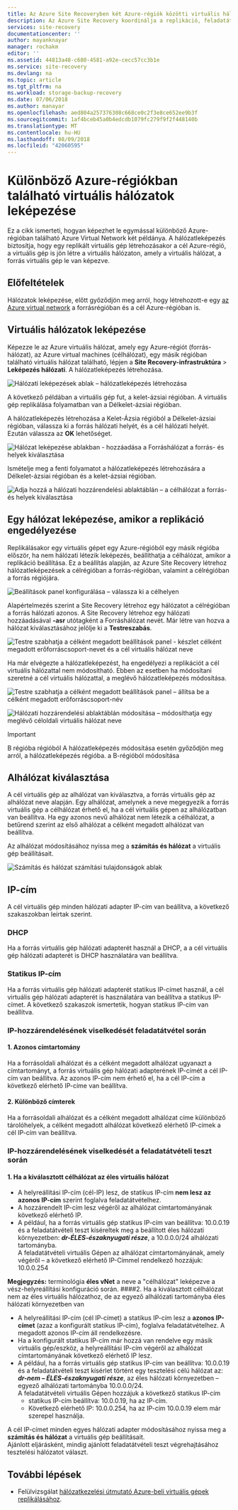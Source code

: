 ```yaml
---
title: Az Azure Site Recoveryben két Azure-régiók közötti virtuális hálózatok leképezése |} A Microsoft Docs
description: Az Azure Site Recovery koordinálja a replikáció, feladatátvétel és helyreállítás virtuális gépek és fizikai kiszolgálók. Ismerje meg a feladatátvételt az Azure-bA vagy egy másodlagos adatközpontba.
services: site-recovery
documentationcenter: ''
author: mayanknayar
manager: rochakm
editor: ''
ms.assetid: 44813a48-c680-4581-a92e-cecc57cc3b1e
ms.service: site-recovery
ms.devlang: na
ms.topic: article
ms.tgt_pltfrm: na
ms.workload: storage-backup-recovery
ms.date: 07/06/2018
ms.author: manayar
ms.openlocfilehash: aed804a257376308c668ce0c2f3e8ce652ee9b3f
ms.sourcegitcommit: 1af4bceb45a0b4edcdb1079fc279f9f2f448140b
ms.translationtype: MT
ms.contentlocale: hu-HU
ms.lasthandoff: 08/09/2018
ms.locfileid: "42060595"
---
```

# <a name="map-virtual-networks-in-different-azure-regions"></a>Különböző Azure-régiókban található virtuális hálózatok leképezése


Ez a cikk ismerteti, hogyan képezhet le egymással különböző Azure-régióban található Azure Virtual Network két példánya. A hálózatleképezés biztosítja, hogy egy replikált virtuális gép létrehozásakor a cél Azure-régió, a virtuális gép is jön létre a virtuális hálózaton, amely a virtuális hálózat, a forrás virtuális gép le van képezve.  

## <a name="prerequisites"></a>Előfeltételek
Hálózatok leképezése, előtt győződjön meg arról, hogy létrehozott-e egy [az Azure virtual network](../virtual-network/virtual-networks-overview.md) a forrásrégióban és a cél Azure-régióban is.

## <a name="map-virtual-networks"></a>Virtuális hálózatok leképezése

Képezze le az Azure virtuális hálózat, amely egy Azure-régiót (forrás-hálózat), az Azure virtual machines (célhálózat), egy másik régióban található virtuális hálózat található, lépjen a **Site Recovery-infrastruktúra**  >  **Leképezés hálózati**. A hálózatleképezés létrehozása.

![Hálózati leképezések ablak – hálózatleképezés létrehozása](./media/site-recovery-network-mapping-azure-to-azure/network-mapping1.png)


A következő példában a virtuális gép fut, a kelet-ázsiai régióban. A virtuális gép replikálása folyamatban van a Délkelet-ázsiai régióban.

A hálózatleképezés létrehozása a Kelet-Ázsia régióból a Délkelet-ázsiai régióban, válassza ki a forrás hálózati helyét, és a cél hálózati helyét. Ezután válassza az **OK** lehetőséget.

![Hálózat leképezése ablakban - hozzáadása a Forráshálózat a forrás- és helyek kiválasztása](./media/site-recovery-network-mapping-azure-to-azure/network-mapping2.png)


Ismételje meg a fenti folyamatot a hálózatleképezés létrehozására a Délkelet-ázsiai régióban és a kelet-ázsiai régióban.

![Adja hozzá a hálózati hozzárendelési ablaktáblán – a célhálózat a forrás- és helyek kiválasztása](./media/site-recovery-network-mapping-azure-to-azure/network-mapping3.png)


## <a name="map-a-network-when-you-enable-replication"></a>Egy hálózat leképezése, amikor a replikáció engedélyezése

Replikálásakor egy virtuális gépet egy Azure-régióból egy másik régióba először, ha nem hálózati létezik leképezés, beállíthatja a célhálózat, amikor a replikáció beállítása. Ez a beállítás alapján, az Azure Site Recovery létrehoz hálózatleképezések a célrégióban a forrás-régióban, valamint a célrégióban a forrás régiójára.   

![Beállítások panel konfigurálása – válassza ki a célhelyen](./media/site-recovery-network-mapping-azure-to-azure/network-mapping4.png)

Alapértelmezés szerint a Site Recovery létrehoz egy hálózatot a célrégióban a forrás hálózati azonos. A Site Recovery létrehoz egy hálózati hozzáadásával **-asr** utótagként a Forráshálózat nevét. Már létre van hozva a hálózat kiválasztásához jelölje ki a **Testreszabás**.

![Testre szabhatja a célként megadott beállítások panel - készlet célként megadott erőforráscsoport-nevet és a cél virtuális hálózat neve](./media/site-recovery-network-mapping-azure-to-azure/network-mapping5.png)

Ha már elvégezte a hálózatleképezést, ha engedélyezi a replikációt a cél virtuális hálózattal nem módosítható. Ebben az esetben ha módosítani szeretné a cél virtuális hálózattal, a meglévő hálózatleképezés módosítása.  

![Testre szabhatja a célként megadott beállítások panel – állítsa be a célként megadott erőforráscsoport-név](./media/site-recovery-network-mapping-azure-to-azure/network-mapping6.png)

![Hálózati hozzárendelési ablaktáblán módosítása – módosíthatja egy meglévő céloldali virtuális hálózat neve](./media/site-recovery-network-mapping-azure-to-azure/modify-network-mapping.png)

> [!IMPORTANT]
> B régióba régióból A hálózatleképezés módosítása esetén győződjön meg arról, a hálózatleképezés régióba. a B-régióból módosítása
>
>


## <a name="subnet-selection"></a>Alhálózat kiválasztása
A cél virtuális gép az alhálózat van kiválasztva, a forrás virtuális gép az alhálózat neve alapján. Egy alhálózat, amelynek a neve megegyezik a forrás virtuális gép a célhálózat érhető el, ha a cél virtuális gépen az alhálózatban van beállítva. Ha egy azonos nevű alhálózat nem létezik a célhálózat, a betűrend szerint az első alhálózat a célként megadott alhálózat van beállítva.

Az alhálózat módosításához nyissa meg a **számítás és hálózat** a virtuális gép beállításait.

![Számítás és hálózat számítási tulajdonságok ablak](./media/site-recovery-network-mapping-azure-to-azure/modify-subnet.png)


## <a name="ip-address"></a>IP-cím

A cél virtuális gép minden hálózati adapter IP-cím van beállítva, a következő szakaszokban leírtak szerint.

### <a name="dhcp"></a>DHCP
Ha a forrás virtuális gép hálózati adapterét használ a DHCP, a a cél virtuális gép hálózati adapterét is DHCP használatára van beállítva.

### <a name="static-ip-address"></a>Statikus IP-cím
Ha a forrás virtuális gép hálózati adapterét statikus IP-címet használ, a cél virtuális gép hálózati adapterét is használatára van beállítva a statikus IP-címet. A következő szakaszok ismertetik, hogyan statikus IP-cím van beállítva.

### <a name="ip-assignment-behavior-during-failover"></a>IP-hozzárendelésének viselkedését feladatátvétel során
#### <a name="1-same-address-space"></a>1. Azonos címtartomány

Ha a forrásoldali alhálózat és a célként megadott alhálózat ugyanazt a címtartományt, a forrás virtuális gép hálózati adapterének IP-címét a cél IP-cím van beállítva. Az azonos IP-cím nem érhető el, ha a cél IP-cím a következő elérhető IP-címe van beállítva.

#### <a name="2-different-address-spaces"></a>2. Különböző címterek

Ha a forrásoldali alhálózat és a célként megadott alhálózat címe különböző tárolóhelyek, a célként megadott alhálózat következő elérhető IP-címek a cél IP-cím van beállítva.


### <a name="ip-assignment-behavior-during-test-failover"></a>IP-hozzárendelésének viselkedését a feladatátvételi teszt során
#### <a name="1-if-the-target-network-chosen-is-the-production-vnet"></a>1. Ha a kiválasztott célhálózat az éles virtuális hálózat
- A helyreállítási IP-cím (cél-IP) lesz, de statikus IP-cím **nem lesz az azonos IP-cím** szerint foglalva feladatátvételhez.
- A hozzárendelt IP-cím lesz végéről az alhálózat címtartományának következő elérhető IP.
- A például, ha a forrás virtuális gép statikus IP-cím van beállítva: 10.0.0.19 és a feladatátvételi teszt kíséreltek meg a beállított éles hálózati környezetben: ***dr-ÉLES-északnyugati része***, a 10.0.0.0/24 alhálózati tartományba. </br>
A feladatátvételi virtuális Gépen az alhálózat címtartományának, amely végéről – a következő elérhető IP-Címmel rendelkező hozzájuk: 10.0.0.254 </br>

**Megjegyzés:** terminológia **éles vNet** a neve a "célhálózat" leképezve a vész-helyreállítási konfiguráció során.
####<a name="2-if-the-target-network-chosen-is-not-the-production-vnet-but-has-the-same-subnet-range-as-production-network"></a>2. Ha a kiválasztott célhálózat nem az éles virtuális hálózathoz, de az egyező alhálózati tartományba éles hálózati környezetben van 

- A helyreállítási IP-cím (cél IP-címet) a statikus IP-cím lesz a **azonos IP-címet** (azaz a konfigurált statikus IP-cím), foglalva feladatátvételhez. A megadott azonos IP-cím áll rendelkezésre.
- Ha a konfigurált statikus IP-cím már hozzá van rendelve egy másik virtuális gép/eszköz, a helyreállítási IP-cím végéről az alhálózat címtartományának következő elérhető IP lesz.
- A például, ha a forrás virtuális gép statikus IP-cím van beállítva: 10.0.0.19 és a feladatátvételi teszt kísérlet történt egy tesztelési célú hálózat az: ***dr-nem – ÉLES-északnyugati része***, az éles hálózati környezetben – egyező alhálózati tartományba 10.0.0.0/24. </br>
  A feladatátvételi virtuális Gépen hozzájuk a következő statikus IP-cím </br>
    - statikus IP-cím beállítva: 10.0.0.19, ha az IP-cím.
    - Következő elérhető IP: 10.0.0.254, ha az IP-cím 10.0.0.19 elem már szerepel használja.


A cél IP-címet minden egyes hálózati adapter módosításához nyissa meg a **számítás és hálózat** a virtuális gép beállításait.</br>
Ajánlott eljárásként, mindig ajánlott feladatátvételi teszt végrehajtásához tesztelési hálózatot választ.
## <a name="next-steps"></a>További lépések

* Felülvizsgálat [hálózatkezelési útmutató Azure-beli virtuális gépek replikálásához](site-recovery-azure-to-azure-networking-guidance.md).
